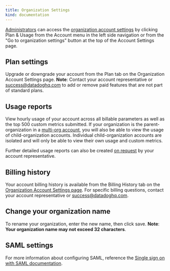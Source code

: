 ```yaml
---
title: Organization Settings
kind: documentation
---
```


[Administrators](http://localhost:1313/account_management/team/#datadog-user-roles) can access the [organization account settings](https://app.datadoghq.com/account/billing) by clicking Plan & Usage from the Account menu in the left side navigation or from the "Go to organization settings" button at the top of the Account Settings page.

## Plan settings

Upgrade or downgrade your account from the Plan tab on the Organization Account Settings page. 
**Note**: Contact your account representative or [success@datadoghq.com](mailto://success@datadoghq.com) to add or remove paid features that are not part of standard plans.

## Usage reports

View hourly usage of your account across all billable parameters as well as the top 500 custom metrics submitted. If your organization is the parent-organization in a [multi-org account](/account_management/multi_organization/), you will also be able to view the usage of child-organization accounts. Individual child-organization accounts are isolated and will only be able to view their own usage and custom metrics.

Further detailed usage reports can also be created [on request](mailto://success@datadoghq.com) by your account representative.

## Billing history

Your account billing history is available from the Billing History tab on the [Organization Account Settings page](https://app.datadoghq.com/account/billing). For specific billing questions, contact your account representative or [success@datadoghq.com](mailto://success@datadoghq.com).

## Change your organization name

To rename your organization, enter the new name, then click save. 
**Note**: **Your organization name may not exceed 32 characters**.

## SAML settings

For more information about configuring SAML, reference the [Single sign on with SAML documentation](/account_management/saml/).
